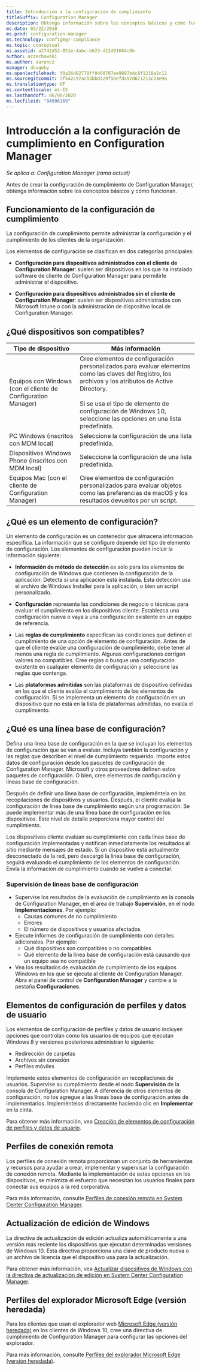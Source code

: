 ```yaml
---
title: Introducción a la configuración de cumplimiento
titleSuffix: Configuration Manager
description: Obtenga información sobre los conceptos básicos y cómo funciona la configuración de cumplimiento.
ms.date: 03/22/2018
ms.prod: configuration-manager
ms.technology: configmgr-compliance
ms.topic: conceptual
ms.assetid: a2742d52-851e-4abc-b623-d12d91684c0b
author: aczechowski
ms.author: aaroncz
manager: dougeby
ms.openlocfilehash: f0a26d02770ff8460787ee9897bdc8f1218a2c12
ms.sourcegitcommit: 7f542c97ac55bbd329f5befda97d671213c24e9a
ms.translationtype: HT
ms.contentlocale: es-ES
ms.lasthandoff: 06/08/2020
ms.locfileid: "84506169"
---
```

# <a name="get-started-with-compliance-settings-in-configuration-manager"></a>Introducción a la configuración de cumplimiento en Configuration Manager

*Se aplica a: Configuration Manager (rama actual)*

Antes de crear la configuración de cumplimiento de Configuration Manager, obtenga información sobre los conceptos básicos y cómo funcionan.  



## <a name="how-compliance-settings-work"></a>Funcionamiento de la configuración de cumplimiento  
La configuración de cumplimiento permite administrar la configuración y el cumplimiento de los clientes de la organización.  

Los elementos de configuración se clasifican en dos categorías principales:  

- **Configuración para dispositivos administrados con el cliente de Configuration Manager**: suelen ser dispositivos en los que ha instalado software de cliente de Configuration Manager para permitirle administrar el dispositivo.  

- **Configuración para dispositivos administrados sin el cliente de Configuration Manager**: suelen ser dispositivos administrados con Microsoft Intune o con la administración de dispositivo local de Configuration Manager.  



## <a name="what-devices-are-supported"></a>¿Qué dispositivos son compatibles?  

| Tipo de dispositivo | Más información |  
|------------|----------------------|  
| Equipos con Windows (con el cliente de Configuration Manager) | Cree elementos de configuración personalizados para evaluar elementos como las claves del Registro, los archivos y los atributos de Active Directory.<br /><br /> Si se usa el tipo de elemento de configuración de Windows 10, seleccione las opciones en una lista predefinida. |  
| PC Windows (inscritos con MDM local) | Seleccione la configuración de una lista predefinida. |  
| Dispositivos Windows Phone (inscritos con MDM local) | Seleccione la configuración de una lista predefinida. |  
| Equipos Mac (con el cliente de Configuration Manager) | Cree elementos de configuración personalizados para evaluar objetos como las preferencias de macOS y los resultados devueltos por un script. |  



## <a name="what-is-a-configuration-item"></a>¿Qué es un elemento de configuración?  
Un elemento de configuración es un contenedor que almacena información específica. La información que se configure depende del tipo de elemento de configuración. Los elementos de configuración pueden incluir la información siguiente:

- **Información de método de detección** es solo para los elementos de configuración de Windows que contienen la configuración de la aplicación. Detecta si una aplicación está instalada. Esta detección usa el archivo de Windows Installer para la aplicación, o bien un script personalizado.  

- **Configuración** representa las condiciones de negocio o técnicas para evaluar el cumplimiento en los dispositivos cliente. Establezca una configuración nueva o vaya a una configuración existente en un equipo de referencia.  

- Las **reglas de cumplimiento** especifican las condiciones que definen el cumplimiento de una opción de elemento de configuración. Antes de que el cliente evalúe una configuración de cumplimiento, debe tener al menos una regla de cumplimiento. Algunas configuraciones corrigen valores no compatibles. Cree reglas o busque una configuración existente en cualquier elemento de configuración y seleccione las reglas que contenga.  

- Las **plataformas admitidas** son las plataformas de dispositivo definidas en las que el cliente evalúa el cumplimiento de los elementos de configuración. Si se implementa un elemento de configuración en un dispositivo que no está en la lista de plataformas admitidas, no evalúa el cumplimiento.  



## <a name="what-is-a-configuration-baseline"></a>¿Qué es una línea base de configuración?  
Defina una línea base de configuración en la que se incluyan los elementos de configuración que se van a evaluar. Incluya también la configuración y las reglas que describen el nivel de cumplimiento requerido. Importe estos datos de configuración desde los paquetes de configuración de Configuration Manager. Microsoft y otros proveedores definen estos paquetes de configuración. O bien, cree elementos de configuración y líneas base de configuración.  

Después de definir una línea base de configuración, impleméntela en las recopilaciones de dispositivos y usuarios. Después, el cliente evalúa la configuración de línea base de cumplimiento según una programación. Se puede implementar más de una línea base de configuración en los dispositivos. Este nivel de detalle proporciona mayor control del cumplimiento. 

Los dispositivos cliente evalúan su cumplimiento con cada línea base de configuración implementadas y notifican inmediatamente los resultados al sitio mediante mensajes de estado. Si un dispositivo está actualmente desconectado de la red, pero descargó la línea base de configuración, seguirá evaluando el cumplimiento de los elementos de configuración. Envía la información de cumplimiento cuando se vuelve a conectar.  

### <a name="monitoring-configuration-baselines"></a>Supervisión de líneas base de configuración
- Supervise los resultados de la evaluación de cumplimiento en la consola de Configuration Manager, en el área de trabajo **Supervisión**, en el nodo **Implementaciones**. Por ejemplo:
  - Causas comunes de no cumplimiento
  - Errores
  - El número de dispositivos y usuarios afectados
- Ejecute informes de configuración de cumplimiento con detalles adicionales. Por ejemplo:
  - Qué dispositivos son compatibles o no compatibles
  - Qué elemento de la línea base de configuración está causando que un equipo sea no compatible
- Vea los resultados de evaluación de cumplimiento de los equipos Windows en los que se ejecuta al cliente de Configuration Manager. Abra el panel de control de **Configuration Manager** y cambie a la pestaña **Configuraciones**.  



## <a name="user-data-and-profiles-configuration-items"></a>Elementos de configuración de perfiles y datos de usuario  
Los elementos de configuración de perfiles y datos de usuario incluyen opciones que controlan cómo los usuarios de equipos que ejecutan Windows 8 y versiones posteriores administran lo siguiente:  
- Redirección de carpetas
- Archivos sin conexión
- Perfiles móviles  

Implemente estos elementos de configuración en recopilaciones de usuarios. Supervise su cumplimiento desde el nodo **Supervisión** de la consola de Configuration Manager. A diferencia de otros elementos de configuración, no los agregue a las líneas base de configuración antes de implementarlos. Impleméntelos directamente haciendo clic en **Implementar** en la cinta.  

Para obtener más información, vea [Creación de elementos de configuración de perfiles y datos de usuario](../deploy-use/create-user-data-and-profiles-configuration-items.md).  



## <a name="remote-connection-profiles"></a>Perfiles de conexión remota  
Los perfiles de conexión remota proporcionan un conjunto de herramientas y recursos para ayudar a crear, implementar y supervisar la configuración de conexión remota. Mediante la implementación de estas opciones en los dispositivos, se minimiza el esfuerzo que necesitan los usuarios finales para conectar sus equipos a la red corporativa.  

Para más información, consulte [Perfiles de conexión remota en System Center Configuration Manager](../deploy-use/create-remote-connection-profiles.md).  



## <a name="windows-edition-upgrade"></a>Actualización de edición de Windows
La directiva de actualización de edición actualiza automáticamente a una versión más reciente los dispositivos que ejecutan determinadas versiones de Windows 10. Esta directiva proporciona una clave de producto nueva o un archivo de licencia que el dispositivo usa para la actualización.

Para obtener más información, vea [Actualizar dispositivos de Windows con la directiva de actualización de edición en System Center Configuration Manager](../deploy-use/upgrade-windows-version.md).

## <a name="microsoft-edge-legacy-browser-profiles"></a>Perfiles del explorador Microsoft Edge (versión heredada)
<!-- 1357310 -->
Para los clientes que usan el explorador web [Microsoft Edge (versión heredada)](https://docs.microsoft.com/microsoft-edge/deploy/) en los clientes de Windows 10, cree una directiva de cumplimiento de Configuration Manager para configurar las opciones del explorador.

Para más información, consulte [Perfiles del explorador Microsoft Edge (versión heredada)](../deploy-use/browser-profiles.md).
